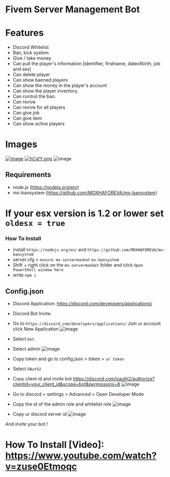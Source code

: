 # Fivem Server Management Bot

# Features
- Discord Whitelist
- Ban, kick system
- Give / take money
- Can pull the player's information [identifier, firstname, dateofbirth, job and sex]
- Can delete player
- Can show banned players
- Can show the money in the player's account
- Can show the player inventory.
- Can control the ban.
- Can revive
- Can revive for all players
- Can give job
- Can give item
- Can show active players

# Images
<a href="https://ibb.co/PcHQrvk"><img src="https://i.ibb.co/7nm4Sdh/image.png" alt="image" border="0"></a>
<a href="https://im.ge/i/hCsfY"><img src="https://i.im.ge/2021/08/06/hCsfY.png" alt="hCsfY.png" border="0"></a>
![image](https://user-images.githubusercontent.com/70913098/128532692-4a4902ab-760d-4a79-92ba-d6a38cb215ec.png)

## Requirements
- node.js (https://nodejs.org/en/)
- mx-bansystem (https://github.com/MOXHAFOREVA/mx-bansystem)

# If your esx version is 1.2 or lower set `oldesx = true`

### How To Install
- install `https://nodejs.org/en/` and `https://github.com/MOXHAFOREVA/mx-bansystem`
- server.cfg > `ensure mx-servermanbot` `mx-bansystem`
- Shift + right click on the `mx-servermanbot` folder and click `Open PowerShell window here`
- write `npm i`

## Config.json
- Discord Application: https://discord.com/developers/applications/
- Discord Bot Invite: 

- Go to `https://discord.com/developers/applications/` Join ur account click New Application
![image](https://user-images.githubusercontent.com/70913098/128538836-7680535a-0794-4c7e-b2d3-a8b829425cac.png)

- Select `bot`

- Select admin
![image](https://user-images.githubusercontent.com/70913098/128539041-77597fe7-80ce-4ba8-9335-87c7d0554911.png)

- Copy token and go to config.json > token = `ur token` 

- Select `OAuth2`

- Copy client id and invite bot https://discord.com/oauth2/authorize?clientid=your_client_id&scope=bot&permissions=8
![image](https://user-images.githubusercontent.com/70913098/128540238-9a9e4282-94c2-4f11-8eb7-3a47db8768c0.png)

- Go to discord > settings > Advanced > Open Developer Mode

- Copy the id of the admin role and whitelist role
![image](https://user-images.githubusercontent.com/70913098/128539612-f6bcd309-d129-4d08-a2bb-5c291087ed53.png)

- Copy ur discord server id 
![image](https://user-images.githubusercontent.com/70913098/128539849-ce3effd8-1708-4fbe-90d6-396a3b37152b.png)

And invite your bot !

# How To Install [Video]: https://www.youtube.com/watch?v=zuse0Etmoqc

